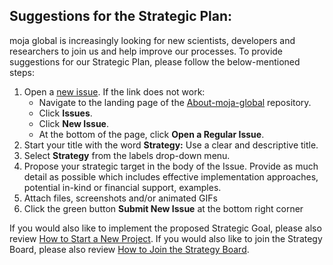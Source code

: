 ## Suggestions for the Strategic Plan:

moja global is increasingly looking for new scientists, developers and researchers to join us and help improve our processes. To provide suggestions for our Strategic Plan, please follow the below-mentioned steps:

1.  Open a [new issue](https://github.com/moja-global/.github/issues/new). If the link does not work: 
    -   Navigate to the landing page of the [About-moja-global](https://github.com/moja-global/About_moja_global) repository. 
    -   Click **Issues**. 
    -   Click **New Issue**. 
    -   At the bottom of the page, click **Open a Regular Issue**.
2.  Start your title with the word **Strategy:** Use a clear and descriptive title.
3.  Select **Strategy** from the labels drop-down menu.
4.  Propose your strategic target in the body of the Issue. Provide as much detail as possible which includes effective implementation approaches, potential in-kind or financial support, examples. 
5.  Attach files, screenshots and/or animated GIFs
6.  Click the green button **Submit New Issue** at the bottom right corner

If you would also like to implement the proposed Strategic Goal, please also review [How to Start a New Project](https://github.com/moja-global/.github/blob/master/Contributing/How-to-Start-a-New-Project.md). If you would also like to join the Strategy Board, please also review [How to Join the Strategy Board](https://github.com/moja-global/About-moja-global/blob/master/Contributing/How-to-Join-the-Strategy-Board.md).